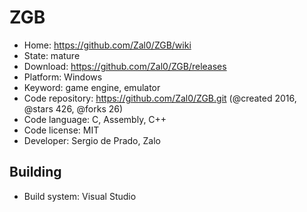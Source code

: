 # ZGB

- Home: https://github.com/Zal0/ZGB/wiki
- State: mature
- Download: https://github.com/Zal0/ZGB/releases
- Platform: Windows
- Keyword: game engine, emulator
- Code repository: https://github.com/Zal0/ZGB.git (@created 2016, @stars 426, @forks 26)
- Code language: C, Assembly, C++
- Code license: MIT
- Developer: Sergio de Prado, Zalo

## Building

- Build system: Visual Studio
